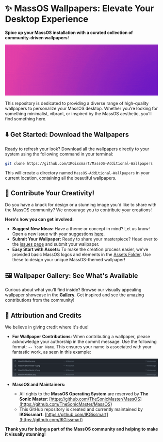 # ✨ MassOS Wallpapers: Elevate Your Desktop Experience

**Spice up your MassOS installation with a curated collection of community-driven wallpapers!**

![MassOS-SmallSized.gif](MassOS-SmallSized.gif)

This repository is dedicated to providing a diverse range of high-quality wallpapers to personalize your MassOS desktop. Whether you're looking for something minimalist, vibrant, or inspired by the MassOS aesthetic, you'll find something here.

## ⬇️ Get Started: Download the Wallpapers

Ready to refresh your look?  Download all the wallpapers directly to your system using the following command in your terminal:

```bash
git clone https://github.com/IKGissmart/MassOS-Additional-Wallpapers
```

This will create a directory named `MassOS-Additional-Wallpapers` in your current location, containing all the beautiful wallpapers.

## 🤝  Contribute Your Creativity!

Do you have a knack for design or a stunning image you'd like to share with the MassOS community? We encourage you to contribute your creations!

**Here's how you can get involved:**

* **Suggest New Ideas:** Have a theme or concept in mind?  Let us know! Open a new issue with your suggestions [here](https://github.com/IKGissmart/MassOS-Additional-Wallpapers/issues/2).
* **Submit Your Wallpaper:**  Ready to share your masterpiece? Head over to the [issues page](https://github.com/IKGissmart/MassOS-Additional-Wallpapers/issues/2) and submit your wallpaper.
* **Easy Start with Assets:**  To make the creation process easier, we've provided basic MassOS logos and elements in the [Assets Folder](https://github.com/IKGissmart/MassOS-Additional-Wallpapers/tree/main/Basic-Assets). Use these to design your unique MassOS-themed wallpaper!

## 🖼️  Wallpaper Gallery: See What's Available

Curious about what you'll find inside? Browse our visually appealing wallpaper showcase in the [**Gallery**](https://github.com/IKGissmart/MassOS-Additional-Wallpapers/blob/main/Gallery.md). Get inspired and see the amazing contributions from the community!

## 📜  Attribution and Credits

We believe in giving credit where it's due!

* **For Wallpaper Contributions:**  When contributing a wallpaper, please acknowledge your authorship in the commit message. Use the following format: `~~ Your Name`. This ensures your name is associated with your fantastic work, as seen in this example:

   ![credits-scr.png](credits-scr.png)

* **MassOS and Maintainers:**

   - All rights to the **MassOS Operating System** are reserved by **The Sonic Master**: [https://github.com/TheSonicMaster/MassOS](https://github.com/TheSonicMaster/MassOS)
   - This GitHub repository is created and currently maintained by **IKGissmart**: [https://github.com/IKGissmart](https://github.com/IKGissmart)

**Thank you for being a part of the MassOS community and helping to make it visually stunning!**
